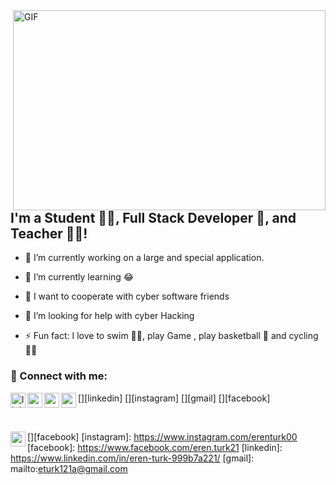 <img align="right" alt="GIF" src="https://github.com/abhisheknaiidu/abhisheknaiidu/blob/master/code.gif?raw=true" width="500" height="320" />

## I'm a Student 👨‍🎓, Full Stack Developer 🚀,  and Teacher 👨‍🎓!
- 🔭 I’m currently working on a large and special application.
- 🌱 I’m currently learning 😂
- 👯 I want to cooperate with cyber software friends

- 🤔 I’m looking for help with  cyber Hacking

- ⚡ Fun fact: I love to swim 🏊‍♀️, play Game , play basketball 🏀 and cycling 🚴‍♀️

### 📩 Connect with me:

[<img align="left" alt="linkedin | LinkedIn" width="24px" src="https://raw.githubusercontent.com/peterthehan/peterthehan/master/assets/linkedin.svg" />][linkedin]
[<img align="left" height="24" width="24" src="https://cdn.jsdelivr.net/npm/simple-icons@v4/icons/instagram.svg" />][instagram]
[<img align="left" height="24" width="24" src="https://cdn.jsdelivr.net/npm/simple-icons@v4/icons/gmail.svg" />][gmail]
[<img align="left" height="24" width="24" src="https://github.com/simple-icons/simple-icons/blob/develop/icons/facebook.svg
" />][facebook]



<br />

[<img align="left" height="24" width="24" src="https://cdn.jsdelivr.net/npm/simple-icons@v4/icons/instagram.svg" />][facebook]
[instagram]: https://www.instagram.com/erenturk00
[facebook]: https://www.facebook.com/eren.turk21
[linkedin]: https://www.linkedin.com/in/eren-turk-999b7a221/
[gmail]: mailto:eturk121a@gmail.com
<br />
